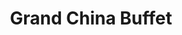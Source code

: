 ---
layout: place
title: "Grand China Buffet"
permalink: /nebraska/omaha/grand-china-buffet.html
stateAbbr: NE
stateName: Nebraska
cityName: Omaha
seo:
  name: "Grand China Buffet"
  type: Restaurant
  links: http://www.grandchinabuffetne.com/
description: "Grand China Buffet serves delicious sushi in Omaha, Nebraska. Try fresh Japanese dishes for a great dining experience. Available for takeout, lunch, and dinner."
place_id: ChIJIw9ek-Pzk4cRqqaqhmVpdGg
photos:
  - name: >-
      places/ChIJIw9ek-Pzk4cRqqaqhmVpdGg/photos/AeeoHcI5bj1eLG1q2lBQJ2XgT7zcjxARUlhy6D0wfCNio5etJfhCZZ3rNWI4ldAkaSWRUuugjCkKgUIbXoZkFTWFqR30qLzqKlclpp-pcrJ8qmgFQQuyXe8PYsJVG2b0nvgbDaz6Td6LTNKAG2pAlWI8AteAI81qcbapVQIp1CxU0x7tCnfqnE3EmWUzWm_NR2SyOmgJZKIZemGFTYdtsXcOobo71hjZk4Yx_-vN2Ur_bLcviT7mvATy6BP53DfLoIekOjuimjYSz9yk5TZhsYTS3ccz9LPZQCvIJ22jOmeYTiZmwQ
    widthPx: 3024
    heightPx: 4032
    authorAttributions:
      - displayName: Grand China Buffet
        uri: https://maps.google.com/maps/contrib/115225639840477631428
        photoUri: >-
          https://lh3.googleusercontent.com/a/ACg8ocKw7nraoTK86K_u--l07cMefezMJQsb5zkmp9HkLk7-qUpPAw=s100-p-k-no-mo
    flagContentUri: >-
      https://www.google.com/local/imagery/report/?cb_client=maps_api_places.places_api&image_key=!1e10!2sAF1QipPf8rdj1_LV-_wxKZlC2rA21epqftUKuzN5QptT&hl=en-US
    googleMapsUri: >-
      https://www.google.com/maps/place//data=!3m4!1e2!3m2!1sAF1QipPf8rdj1_LV-_wxKZlC2rA21epqftUKuzN5QptT!2e10!4m2!3m1!1s0x8793f3e3935e0f23:0x6874696586aaa6aa
  - name: >-
      places/ChIJIw9ek-Pzk4cRqqaqhmVpdGg/photos/AeeoHcLn_TpCC7mcp4sVJY99PVNEKJ5N1X2pr81pDAPtSDRaLbj6m9FQ9YPuUzQe9d81nFaAVTaIyhQIt8VHA4OO2PEEq25DSN9YUXKgcl_t9eWQS3WF8apb7RJCfZSv_M4A3ksfySYN2F_Mekv5vakCOIjOwKclcKjbjoHxxl38l0qvUSfbE9ornLF9Iz06aZNcH_V6vJcKuCGFQUEOAqT03_uYjibzL5G_Ho5bfckvF4V5eVnMWm0wJVzO0s1swN8q_7HQ4_JW2cJUT4yEtiH3tsdt6MHLGgEEzwgOSg3EEaN8l-hZ55AfpNERkft6zxHuREPIkEkYUQyTC9GsWr967SzV2fCNVcOHISWsJVF1ZgzHa6vLPr1sXqXqvdUC39J9KZ5T-ZKS8hM-v-OXZf09HAfatkhCM0OXvo6DxwPMqkttxw
    widthPx: 4032
    heightPx: 3024
    authorAttributions:
      - displayName: Michael Long
        uri: https://maps.google.com/maps/contrib/111220286459924328350
        photoUri: >-
          https://lh3.googleusercontent.com/a-/ALV-UjX3CfM04qEErtqGlVioLjGIsXVcbJLn32V1f4PE7EVRBoYQAi-u=s100-p-k-no-mo
    flagContentUri: >-
      https://www.google.com/local/imagery/report/?cb_client=maps_api_places.places_api&image_key=!1e10!2sCIHM0ogKEICAgICa-KaDOQ&hl=en-US
    googleMapsUri: >-
      https://www.google.com/maps/place//data=!3m4!1e2!3m2!1sCIHM0ogKEICAgICa-KaDOQ!2e10!4m2!3m1!1s0x8793f3e3935e0f23:0x6874696586aaa6aa
  - name: >-
      places/ChIJIw9ek-Pzk4cRqqaqhmVpdGg/photos/AeeoHcIIxE3nbIlhjZBW0pojPoOSagtY9z1Iiz52sHrFpy-1nZVVoRz02hUpHXo_5F6o-V7_VKA7myzPkNoMlVK95k5ZYCmDjtXrR5faUB5XQQ3nS3rJgBApUayyX6022sF5x-7wTw_WgfEtFn65XP4mDno1V7goLQ-uXjUkuxslZWqdvToouhPMy_pTZ0tODEMKeCR4JOGm7LPsSrpZZ59zmBIL-uCSDUv_xV7Kt3AfN3DfdFhJmlzA9IPuf7d7mgdNE5O5a9_C0xvbg4uvHjyoFG-Hf3Nx_Cu_drD3VxmM4miki80qnpdhKKUHtROOs1BAX7tIRUXQWwIsNtDizkLYVAw9lGb3sy7HyiIel8kLtWI7zf4-IEPdN0J2VuGcnk6_VjGGmjLnEmnEUmsbgwo01h5s49Dlu1F1jyRSpgj3LAyPoA
    widthPx: 4032
    heightPx: 3024
    authorAttributions:
      - displayName: Joe D
        uri: https://maps.google.com/maps/contrib/100995963786533799499
        photoUri: >-
          https://lh3.googleusercontent.com/a-/ALV-UjVvH5GNqK1zvFTPeUbSI6VdXZYxsgeWpSqJXGAO8RzOwwcGJDsD1w=s100-p-k-no-mo
    flagContentUri: >-
      https://www.google.com/local/imagery/report/?cb_client=maps_api_places.places_api&image_key=!1e10!2sCIHM0ogKEICAgIDLzJHCKg&hl=en-US
    googleMapsUri: >-
      https://www.google.com/maps/place//data=!3m4!1e2!3m2!1sCIHM0ogKEICAgIDLzJHCKg!2e10!4m2!3m1!1s0x8793f3e3935e0f23:0x6874696586aaa6aa
  - name: >-
      places/ChIJIw9ek-Pzk4cRqqaqhmVpdGg/photos/AeeoHcKshPsqAgzU6L5R7OMaMhxyAQ91Cf37ZSMzBdYzpKJOSLeG5dBN2We4vRPkPpl6142Y9WeRHk0-KhfRdVrKwIXS6hXftVbL305XuZJ_VHD6Oln7hDWqR4Tg5ukwgEy5rTeFrkfSiy1Az2vnUZ8ZhRABs6nNGmeRdXVudSKT-au8aDbYA_20FHopwWhy5ghjZMoc5bBD7LRfXE842a4ELF3sbQKtjMo9ZaS17jJ98ZsAaAnZbNLR-jDm-XMuzEwcPC9qOeqTMssE0q9mfRmxzBXqH_hIUseRPFfZRFv8-G-5Ko0KnptIESB9LVOFRK_nFvJzpe17cYSPKFxdzM7we0wHABiuHYqq6eD-0OteaxJI_V8vegC7ZXA5oRvFmBogYVq8czmUcogE_XkpQiuMNJIariQbmoynqIyuDHJcA3LJaZ8
    widthPx: 4032
    heightPx: 3024
    authorAttributions:
      - displayName: John Potter
        uri: https://maps.google.com/maps/contrib/100634620411866657711
        photoUri: >-
          https://lh3.googleusercontent.com/a-/ALV-UjW6m9lB40XZnhSOsngGAgsFa0tG4xPJd_jLZ9NTSAvmILDT9xqK=s100-p-k-no-mo
    flagContentUri: >-
      https://www.google.com/local/imagery/report/?cb_client=maps_api_places.places_api&image_key=!1e10!2sCIHM0ogKEICAgICTupOIlwE&hl=en-US
    googleMapsUri: >-
      https://www.google.com/maps/place//data=!3m4!1e2!3m2!1sCIHM0ogKEICAgICTupOIlwE!2e10!4m2!3m1!1s0x8793f3e3935e0f23:0x6874696586aaa6aa
  - name: >-
      places/ChIJIw9ek-Pzk4cRqqaqhmVpdGg/photos/AeeoHcKhUW8ivDrM8auXN1fuQJGTEWzs5zpFRZYZQVdck0Ps7qxWoZnFPT_2Vwk9BUkF5uwVfxOH4q_x-RaMoFoa7YOLsllWpz_fHxoJaripiujTgLBzwl5K-fD4m9CEDZnAKv8jUzHVtZe5DI-MPmC6HggZv_gPwEQVpoJBExE2S3FPSQ3J3DkGIWFSxbiVxoMg8wa_Txct8kgIDDnSidKWS04wcKl3DMIqDsM_kCXoclPH7gBFZYBvL7cnRMN_yLllJxcrje64X8HC6LclgFRF9ngjqrKN-7Fi7CX332LfO6Nbv5dyG0kYER1UH6fHaOxM1HlGmasFBvJAPxDe-ijtHN5CIQyA1QKbs61Hislr2lL2SEF64Xzo0ZWB0J0Wsug7di_JiQYDbqFN4ufOBncPeLXfmLPihhuFHoaMo6Bwntk
    widthPx: 4032
    heightPx: 3024
    authorAttributions:
      - displayName: Joe D
        uri: https://maps.google.com/maps/contrib/100995963786533799499
        photoUri: >-
          https://lh3.googleusercontent.com/a-/ALV-UjVvH5GNqK1zvFTPeUbSI6VdXZYxsgeWpSqJXGAO8RzOwwcGJDsD1w=s100-p-k-no-mo
    flagContentUri: >-
      https://www.google.com/local/imagery/report/?cb_client=maps_api_places.places_api&image_key=!1e10!2sCIHM0ogKEICAgIDLzJHCSg&hl=en-US
    googleMapsUri: >-
      https://www.google.com/maps/place//data=!3m4!1e2!3m2!1sCIHM0ogKEICAgIDLzJHCSg!2e10!4m2!3m1!1s0x8793f3e3935e0f23:0x6874696586aaa6aa
  - name: >-
      places/ChIJIw9ek-Pzk4cRqqaqhmVpdGg/photos/AeeoHcJsofwkBVpkaS4jGqKVYrOKXjDyGPTnDrjVS1TPbw_mOTD_mPFF-CWeoRBZKxaiIvWcGjyPocXCxc4DxlhESnDXaLThx7k4gfcXt9B97svM5eqxF-j5lbXb-8oSNGImaWVM0cAb4UCtJh8HYQXkABCSXOy78K6kJMSSh-pFysj1ptV5OcAicsRgTk5r8HcokvA7qXFC5cG0GV3no-6Dp73WlpeLk_WJrpa-4nlJ33ZGh2wFdp8edPZ_1_m_dZjF6CgD4fbusc9o9wd1yJcG-RUWzudcXw4ccjRMglOl4aWauMzdXkY20TnWrfwjuQogqJpEY6YnzkVVSMJzcWfy5GMSoo3SaG9J3NhvTVciqXi4rQKzYR3k0IBTeetZzreNFOxNlCIvzdGsiqPeQErh7oYWiLIO_Z1krSMl9WG8sCsbwzY
    widthPx: 4800
    heightPx: 3600
    authorAttributions:
      - displayName: Joe Messina
        uri: https://maps.google.com/maps/contrib/112708902447329560823
        photoUri: >-
          https://lh3.googleusercontent.com/a-/ALV-UjUQH-yIaSAaSRd4Kb1_wAd4xo7cXF_ExjuqLoeB9bkLSnVO9gXl=s100-p-k-no-mo
    flagContentUri: >-
      https://www.google.com/local/imagery/report/?cb_client=maps_api_places.places_api&image_key=!1e10!2sCIHM0ogKEICAgID-p6a0-wE&hl=en-US
    googleMapsUri: >-
      https://www.google.com/maps/place//data=!3m4!1e2!3m2!1sCIHM0ogKEICAgID-p6a0-wE!2e10!4m2!3m1!1s0x8793f3e3935e0f23:0x6874696586aaa6aa
  - name: >-
      places/ChIJIw9ek-Pzk4cRqqaqhmVpdGg/photos/AeeoHcKWQxu2INXPqSmYbWRUBSM4c_Gq-NhQMcjxqbZFjNDiQTfyhCllwOA82B-uwKgjUzYBfrhxPQgzF-DgndKbubsR1Ly4diBoqx06CdQ9tt7WwNF1g1Hhkw4Yo89tz70qPyvVxhRy_zuFpysQTav-n1QB6TJXhGdmuL0rKIK-8ayGbe-KH7yFcS8AeRbpH_v6y9UHtNuMjd2Mz6AvBpgIWXruPsOQuFTbWpDZmip3eCIHVxpTyxndsQ8htVW1cVa8X5MLy3d6tgE8PBwxvGBfPdTk1jy4Vtt4o4ssxf9JQCXNQylCIxU6nF5zYPrFeML5TQubk6Q-R9uRO_uZrftYHy8dgMDXnUlnCIlaJ5-IDkHJ4FD4QCygto3L5PvKezCRwvY6UYk36Yf6ibYgM973gGmBEd7ciN2EO4fv-RuWZWQ
    widthPx: 4032
    heightPx: 3024
    authorAttributions:
      - displayName: John Potter
        uri: https://maps.google.com/maps/contrib/100634620411866657711
        photoUri: >-
          https://lh3.googleusercontent.com/a-/ALV-UjW6m9lB40XZnhSOsngGAgsFa0tG4xPJd_jLZ9NTSAvmILDT9xqK=s100-p-k-no-mo
    flagContentUri: >-
      https://www.google.com/local/imagery/report/?cb_client=maps_api_places.places_api&image_key=!1e10!2sCIHM0ogKEICAgICTupOIVw&hl=en-US
    googleMapsUri: >-
      https://www.google.com/maps/place//data=!3m4!1e2!3m2!1sCIHM0ogKEICAgICTupOIVw!2e10!4m2!3m1!1s0x8793f3e3935e0f23:0x6874696586aaa6aa
  - name: >-
      places/ChIJIw9ek-Pzk4cRqqaqhmVpdGg/photos/AeeoHcJS99NZ9o3_E0gYuPPUIBGEY-gHGKQXxk76Q-HYOSdbhxX9b316K1QdORUsEB4we5RUhxG6vgPWU2vRQfhEQl8IEe0CXUgnoNsHjcrsRxltL-3BfqI-zh1Hc2ZD4BEHdhgHOLNZs4UKBoIda9Tq1X11ZBbqXccqI2R2Jhry00Vd4EN01CLcnDljccUPnw8jTwzcG2_tSb_P1-imC4QQ-yXU0McmpcviwWtmeqgpM7h1jCzBXD44DMxOTbNdo0fgcRUhuaq5WlntB915h4LkHLXlSEz3L7xGVjJe94b48optmS78YQlgGiN4tjP9z8qNpBQTHg-Q_77h8l0kdyijf-BVoSSK69fbz8UfeYj1RGFgd9j7r61N0Z2vHedDvtJto5MWXswfXWibJwsqOGoyntgHlGpIVE5AfPsLpYkVMQo
    widthPx: 2160
    heightPx: 3840
    authorAttributions:
      - displayName: Kristin Harrold
        uri: https://maps.google.com/maps/contrib/104366412499987474073
        photoUri: >-
          https://lh3.googleusercontent.com/a-/ALV-UjUwZcUnVDJi3xZYsKwJUu03J1Xu9GbkuA7dnQHw0EQkZxngULH7=s100-p-k-no-mo
    flagContentUri: >-
      https://www.google.com/local/imagery/report/?cb_client=maps_api_places.places_api&image_key=!1e10!2sCIHM0ogKEICAgICL05OoTA&hl=en-US
    googleMapsUri: >-
      https://www.google.com/maps/place//data=!3m4!1e2!3m2!1sCIHM0ogKEICAgICL05OoTA!2e10!4m2!3m1!1s0x8793f3e3935e0f23:0x6874696586aaa6aa
  - name: >-
      places/ChIJIw9ek-Pzk4cRqqaqhmVpdGg/photos/AeeoHcJtRFBJcWn8Go56L2NAB4wRS25JBAvq15kQUnplEmYoa-ezeQNq2UTS8Xwi0c32K0MtQEqka_Eyl-6o_0_3rHrSp1L8bcBo1_cpbPcuDMsCuJ-ItZjBoymzPedf_6GBTeP2ANWqsOTRAempdSj4hjQIiuyl8maQYct4bit6D7zsWe5ZXoQWI5bWQq73WOe7yNFKpW-96Mlsk5vg-lZ6WbcBgNvKTaAh5iXbarOWbsNkqDzT2T0hCU--VmMDowKckkC-YULlpXUu9zNMqljFJf3ODArVW-sB2Sg3QpjeXNCaZ6ifPpOuzyS3mgpXBvGyrGwJMyBgXygUAxVfcWsLqUlXsTlvtF-mnb6v7xfFTxi-vKJGED6uAakd_7RuUUdy2toXhZlcYCCP2uHwbxFK_5FyXAiCKGSIEyMfH14qairUIarc
    widthPx: 4032
    heightPx: 3024
    authorAttributions:
      - displayName: Joe D
        uri: https://maps.google.com/maps/contrib/100995963786533799499
        photoUri: >-
          https://lh3.googleusercontent.com/a-/ALV-UjVvH5GNqK1zvFTPeUbSI6VdXZYxsgeWpSqJXGAO8RzOwwcGJDsD1w=s100-p-k-no-mo
    flagContentUri: >-
      https://www.google.com/local/imagery/report/?cb_client=maps_api_places.places_api&image_key=!1e10!2sCIHM0ogKEICAgIDLzJHCigE&hl=en-US
    googleMapsUri: >-
      https://www.google.com/maps/place//data=!3m4!1e2!3m2!1sCIHM0ogKEICAgIDLzJHCigE!2e10!4m2!3m1!1s0x8793f3e3935e0f23:0x6874696586aaa6aa
  - name: >-
      places/ChIJIw9ek-Pzk4cRqqaqhmVpdGg/photos/AeeoHcLtG5w19gSm-eN-uV7VuISAriaRaU-6QjIvXfcoEENftuh1shlhHmDHgIB-h4qqVKOtgDBM532Bra3TFpXI1wvLQEF2pyV1CbT8NgzCg3aPHs7SJOQNYLpsCz8bKa2-EqTFlhhLk4i2xjFH3i4dwBe28nFxFNWQfJS0dnANjwjR00meemuEGgCFnWkPuuakKeQ9L9Lhhg6qNHMOB_XIrDxfIPmXZMNYY0cObf9kB_ZSqFP3w6Jq68UUHLFTWmvs1QtxJ7JLu6BdHgnNAWSSh_fNOu04vN3L35Esb4sn_68mAPfdY0sHVZBSGMzxSokZxPdGkly9_JZIEx-6Bcx5vp4z-xtowltCtlbNA7oAKdPitXBVJFhVtAhT4RW8xs-DFwgvZWcYfg-6tNYGTe_orFMTqAzAijnSQM7Cejhm8VB8PrAx
    widthPx: 3024
    heightPx: 4032
    authorAttributions:
      - displayName: Cesi Solanoy
        uri: https://maps.google.com/maps/contrib/106812801355173876264
        photoUri: >-
          https://lh3.googleusercontent.com/a-/ALV-UjU6w4Fv9P8vTqSFwQHJT8ki6KVw2yj-6UsxoPL3n95oaFlVv2VGuQ=s100-p-k-no-mo
    flagContentUri: >-
      https://www.google.com/local/imagery/report/?cb_client=maps_api_places.places_api&image_key=!1e10!2sCIHM0ogKEICAgIDJqrn6_QE&hl=en-US
    googleMapsUri: >-
      https://www.google.com/maps/place//data=!3m4!1e2!3m2!1sCIHM0ogKEICAgIDJqrn6_QE!2e10!4m2!3m1!1s0x8793f3e3935e0f23:0x6874696586aaa6aa
address: 11226 Chicago Cir, Omaha, NE 68154, USA
street: 11226 Chicago Cir
city: Omaha
state: NE
zip: '68154'
country: USA
neighborhood: West Omaha
latitude: '41.262105'
longitude: '-96.089182'
accessibility_options:
  wheelchairAccessibleParking: true
  wheelchairAccessibleEntrance: true
  wheelchairAccessibleRestroom: true
  wheelchairAccessibleSeating: true
business_status: OPERATIONAL
name: Grand China Buffet
google_maps_links:
  directionsUri: >-
    https://www.google.com/maps/dir//''/data=!4m7!4m6!1m1!4e2!1m2!1m1!1s0x8793f3e3935e0f23:0x6874696586aaa6aa!3e0
  placeUri: https://maps.google.com/?cid=7526756762014885546
  writeAReviewUri: >-
    https://www.google.com/maps/place//data=!4m3!3m2!1s0x8793f3e3935e0f23:0x6874696586aaa6aa!12e1
  reviewsUri: >-
    https://www.google.com/maps/place//data=!4m4!3m3!1s0x8793f3e3935e0f23:0x6874696586aaa6aa!9m1!1b1
  photosUri: >-
    https://www.google.com/maps/place//data=!4m3!3m2!1s0x8793f3e3935e0f23:0x6874696586aaa6aa!10e5
primary_type: Chinese Restaurant
opening_hours:
  regular: null
  current: null
secondary_opening_hours:
  regular:
    weekdayDescriptions: null
    type: null
  current:
    weekdayDescriptions: null
    type: null
phone: (402) 504-3711
price_level: PRICE_LEVEL_MODERATE
price_range: $10 &ndash; $20
rating: '4.0'
rating_count: 1092
website: http://www.grandchinabuffetne.com/
reviews:
  - name: >-
      places/ChIJIw9ek-Pzk4cRqqaqhmVpdGg/reviews/ChZDSUhNMG9nS0VJQ0FnSUNQZ2ZlcmZnEAE
    relativePublishTimeDescription: 4 months ago
    rating: 1
    text:
      text: >-
        We came around 7:45. Everything was great but unfortunately 20 minutes
        before close time vacuum cleaners and knocking around cleaning up.
        Taking ice cream before restaurant closed was very disappointing. All
        around food was great but I think they should be more mindful of their
        customers during closing times!
      languageCode: en
    originalText:
      text: >-
        We came around 7:45. Everything was great but unfortunately 20 minutes
        before close time vacuum cleaners and knocking around cleaning up.
        Taking ice cream before restaurant closed was very disappointing. All
        around food was great but I think they should be more mindful of their
        customers during closing times!
      languageCode: en
    authorAttribution:
      displayName: Destiny Damme
      uri: https://www.google.com/maps/contrib/116135365347375328752/reviews
      photoUri: >-
        https://lh3.googleusercontent.com/a/ACg8ocJPJrwianAI_u-Z4XH6YlIG4HIBQVJDWc3thMeoh_WO-y1r5g=s128-c0x00000000-cc-rp-mo
    publishTime: '2024-11-25T02:55:23.894284Z'
    flagContentUri: >-
      https://www.google.com/local/review/rap/report?postId=ChZDSUhNMG9nS0VJQ0FnSUNQZ2ZlcmZnEAE&d=17924085&t=1
    googleMapsUri: >-
      https://www.google.com/maps/reviews/data=!4m6!14m5!1m4!2m3!1sChZDSUhNMG9nS0VJQ0FnSUNQZ2ZlcmZnEAE!2m1!1s0x8793f3e3935e0f23:0x6874696586aaa6aa
  - name: >-
      places/ChIJIw9ek-Pzk4cRqqaqhmVpdGg/reviews/ChZDSUhNMG9nS0VJQ0FnSURMekpIQ2NnEAE
    relativePublishTimeDescription: 9 months ago
    rating: 2
    text:
      text: >-
        Omaha! How does this buffet have 4 stars? The food was horrible. I
        grabbed my usuals, spicy chicken dishes… it tasted old, like old food
        AND it was not fresh or crispy. Not all the chicken tasted old but none
        of it was good. Onto the seafood… crab was mostly fake, which I expect
        from buffets but I keep it to a minimum, like in sushi… which was awful.
        The coconut shrimp was pretty good but when you coat something in sugar,
        it helps. The best thing on the buffet besides ice cream was the bacon
        shrimp. The beef was slimy and the pork ribs were way overcooked.


        The hibachi grill looked too scary to try. The meat was browning due to
        temperature issues and I didn’t want late night visits to the ER. I am
        already expecting multiple bathroom trips.


        The service… bland or as the kids say these days… it was mid.


        The place was fairly clean so that helped keep me from walking right
        out.


        Honestly Omaha, you have better Chinese cuisine… save yourself from
        heartache.
      languageCode: en
    originalText:
      text: >-
        Omaha! How does this buffet have 4 stars? The food was horrible. I
        grabbed my usuals, spicy chicken dishes… it tasted old, like old food
        AND it was not fresh or crispy. Not all the chicken tasted old but none
        of it was good. Onto the seafood… crab was mostly fake, which I expect
        from buffets but I keep it to a minimum, like in sushi… which was awful.
        The coconut shrimp was pretty good but when you coat something in sugar,
        it helps. The best thing on the buffet besides ice cream was the bacon
        shrimp. The beef was slimy and the pork ribs were way overcooked.


        The hibachi grill looked too scary to try. The meat was browning due to
        temperature issues and I didn’t want late night visits to the ER. I am
        already expecting multiple bathroom trips.


        The service… bland or as the kids say these days… it was mid.


        The place was fairly clean so that helped keep me from walking right
        out.


        Honestly Omaha, you have better Chinese cuisine… save yourself from
        heartache.
      languageCode: en
    authorAttribution:
      displayName: Joe D
      uri: https://www.google.com/maps/contrib/100995963786533799499/reviews
      photoUri: >-
        https://lh3.googleusercontent.com/a-/ALV-UjVvH5GNqK1zvFTPeUbSI6VdXZYxsgeWpSqJXGAO8RzOwwcGJDsD1w=s128-c0x00000000-cc-rp-mo-ba5
    publishTime: '2024-06-26T01:01:00.225048Z'
    flagContentUri: >-
      https://www.google.com/local/review/rap/report?postId=ChZDSUhNMG9nS0VJQ0FnSURMekpIQ2NnEAE&d=17924085&t=1
    googleMapsUri: >-
      https://www.google.com/maps/reviews/data=!4m6!14m5!1m4!2m3!1sChZDSUhNMG9nS0VJQ0FnSURMekpIQ2NnEAE!2m1!1s0x8793f3e3935e0f23:0x6874696586aaa6aa
  - name: >-
      places/ChIJIw9ek-Pzk4cRqqaqhmVpdGg/reviews/ChdDSUhNMG9nS0VJQ0FnTUNJcDR1MWx3RRAB
    relativePublishTimeDescription: a week ago
    rating: 5
    text:
      text: >-
        It was my first time at a Chinese Buffet and I was pleasantly
        surprised!! We went on a very busy Friday night. Everything seemed fresh
        and items were frequently being replenished/replaced. Given this is a
        buffet, I expected worse quality of food but honestly half the stuff
        wasn't bad and I actually thoroughly enjoyed it!


        I will definitely be coming back here, specifically for the these
        dishes: Coconut Shrimp (it's like a honey walnut shrimp without the
        nuts. It was SO SO good. Like restaurant quality.), hot and sour soup
        (LOVED this soup. It had those long stringy mushrooms in it and was
        delicious), and crab rangoons.


        I personally did not enjoy the salmon, some of the desserts, the
        general's chicken (it was dark meat), and some various other things I
        tried, but honestly this is a really decent buffet. I'm excited to go
        back. I highly recommend it.
      languageCode: en
    originalText:
      text: >-
        It was my first time at a Chinese Buffet and I was pleasantly
        surprised!! We went on a very busy Friday night. Everything seemed fresh
        and items were frequently being replenished/replaced. Given this is a
        buffet, I expected worse quality of food but honestly half the stuff
        wasn't bad and I actually thoroughly enjoyed it!


        I will definitely be coming back here, specifically for the these
        dishes: Coconut Shrimp (it's like a honey walnut shrimp without the
        nuts. It was SO SO good. Like restaurant quality.), hot and sour soup
        (LOVED this soup. It had those long stringy mushrooms in it and was
        delicious), and crab rangoons.


        I personally did not enjoy the salmon, some of the desserts, the
        general's chicken (it was dark meat), and some various other things I
        tried, but honestly this is a really decent buffet. I'm excited to go
        back. I highly recommend it.
      languageCode: en
    authorAttribution:
      displayName: Raina
      uri: https://www.google.com/maps/contrib/116351044789244734997/reviews
      photoUri: >-
        https://lh3.googleusercontent.com/a-/ALV-UjUyRGvUJMVvphNu0SRO5aITHn5FXoa_qOqrnzCx1BJQqNA1AMDTkQ=s128-c0x00000000-cc-rp-mo-ba4
    publishTime: '2025-04-05T06:06:50.428238Z'
    flagContentUri: >-
      https://www.google.com/local/review/rap/report?postId=ChdDSUhNMG9nS0VJQ0FnTUNJcDR1MWx3RRAB&d=17924085&t=1
    googleMapsUri: >-
      https://www.google.com/maps/reviews/data=!4m6!14m5!1m4!2m3!1sChdDSUhNMG9nS0VJQ0FnTUNJcDR1MWx3RRAB!2m1!1s0x8793f3e3935e0f23:0x6874696586aaa6aa
  - name: >-
      places/ChIJIw9ek-Pzk4cRqqaqhmVpdGg/reviews/ChZDSUhNMG9nS0VJQ0FnSUNIeThUN0xBEAE
    relativePublishTimeDescription: 7 months ago
    rating: 3
    text:
      text: >-
        Several employees eating while working. Went up to the hibachi grill.
        Cook is sitting on a bucket eating playing on his phone. He sees people
        waiting for him to cook he comes over rinses is hand with water NO SOAP!
        Takes their food uses his hands to push food off the plate onto stove
        top.

        Our server was eating next to us would stop eating to get our plates and
        dump them and then continued to eat.

        Several on their phones while working which I don’t care but phones are
        so full of bacteria.

        Food is okay not great. Very Americanized taste.
      languageCode: en
    originalText:
      text: >-
        Several employees eating while working. Went up to the hibachi grill.
        Cook is sitting on a bucket eating playing on his phone. He sees people
        waiting for him to cook he comes over rinses is hand with water NO SOAP!
        Takes their food uses his hands to push food off the plate onto stove
        top.

        Our server was eating next to us would stop eating to get our plates and
        dump them and then continued to eat.

        Several on their phones while working which I don’t care but phones are
        so full of bacteria.

        Food is okay not great. Very Americanized taste.
      languageCode: en
    authorAttribution:
      displayName: Sarah Sayavong
      uri: https://www.google.com/maps/contrib/106295475203643483288/reviews
      photoUri: >-
        https://lh3.googleusercontent.com/a-/ALV-UjWYUIrEyIQr5mElXxCT2e7l6e-e8KBtwYsHS9iqWccWemnbs2c2=s128-c0x00000000-cc-rp-mo-ba3
    publishTime: '2024-09-08T21:21:40.123242Z'
    flagContentUri: >-
      https://www.google.com/local/review/rap/report?postId=ChZDSUhNMG9nS0VJQ0FnSUNIeThUN0xBEAE&d=17924085&t=1
    googleMapsUri: >-
      https://www.google.com/maps/reviews/data=!4m6!14m5!1m4!2m3!1sChZDSUhNMG9nS0VJQ0FnSUNIeThUN0xBEAE!2m1!1s0x8793f3e3935e0f23:0x6874696586aaa6aa
  - name: >-
      places/ChIJIw9ek-Pzk4cRqqaqhmVpdGg/reviews/ChZDSUhNMG9nS0VJQ0FnSUNKeXN6aFJREAE
    relativePublishTimeDescription: a year ago
    rating: 5
    text:
      text: >-
        Very good food with a wide selection of dishes. Tasty and hot. The place
        is kept clean with staff cleaning tables as they were vacated. Picked up
        our empty dishes quickly and all smiles around. I'll definitely come
        back. Lunch is 9.99 until 3
      languageCode: en
    originalText:
      text: >-
        Very good food with a wide selection of dishes. Tasty and hot. The place
        is kept clean with staff cleaning tables as they were vacated. Picked up
        our empty dishes quickly and all smiles around. I'll definitely come
        back. Lunch is 9.99 until 3
      languageCode: en
    authorAttribution:
      displayName: James Muravska
      uri: https://www.google.com/maps/contrib/108543194171588158749/reviews
      photoUri: >-
        https://lh3.googleusercontent.com/a-/ALV-UjXJrfI1SGqOByHd1uQbRWbobnNMpmP4ouVDR7eIrMpWFa30nA2LtQ=s128-c0x00000000-cc-rp-mo-ba5
    publishTime: '2023-08-13T22:34:19.671198Z'
    flagContentUri: >-
      https://www.google.com/local/review/rap/report?postId=ChZDSUhNMG9nS0VJQ0FnSUNKeXN6aFJREAE&d=17924085&t=1
    googleMapsUri: >-
      https://www.google.com/maps/reviews/data=!4m6!14m5!1m4!2m3!1sChZDSUhNMG9nS0VJQ0FnSUNKeXN6aFJREAE!2m1!1s0x8793f3e3935e0f23:0x6874696586aaa6aa
parking_options:
  freeParkingLot: true
  freeStreetParking: true
  paidStreetParking: false
  valetParking: false
payment_options:
  acceptsCreditCards: true
  acceptsDebitCards: true
  acceptsCashOnly: false
  acceptsNfc: true
allow_dogs: null
curbside_pickup: false
delivery: false
dine_in: true
good_for_children: true
good_for_groups: true
good_for_sports: false
live_music: false
menu_for_children: false
outdoor_seating: false
reservable: false
restroom: true
serves_beer: null
serves_breakfast: false
serves_brunch: true
serves_cocktails: null
serves_coffee: true
serves_dinner: true
serves_dessert: true
serves_lunch: true
serves_vegetarian_food: null
serves_wine: null
takeout: true
summary: null

---